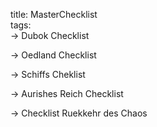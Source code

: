 title: MasterChecklist  
tags:   
-> Dubok Checklist

-> Oedland Checklist

-> Schiffs Cheklist 

-> Aurishes Reich Checklist

-> Checklist Ruekkehr des Chaos